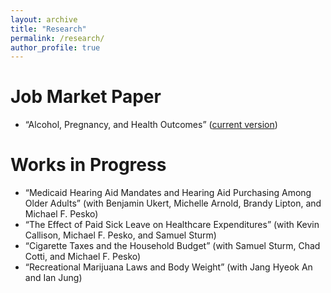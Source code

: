 ```yaml
---
layout: archive
title: "Research"
permalink: /research/
author_profile: true
---
```


# Job Market Paper
* “Alcohol, Pregnancy, and Health Outcomes” ([current version](https://rbhebert.github.io/files/hebert_jmp.pdf))

# Works in Progress
* “Medicaid Hearing Aid Mandates and Hearing Aid Purchasing Among Older Adults” (with Benjamin Ukert, Michelle Arnold, Brandy Lipton, and Michael F. Pesko)
* “The Effect of Paid Sick Leave on Healthcare Expenditures” (with Kevin Callison, Michael F. Pesko, and Samuel Sturm)
* “Cigarette Taxes and the Household Budget” (with Samuel Sturm, Chad Cotti, and Michael F. Pesko)
* “Recreational Marijuana Laws and Body Weight” (with Jang Hyeok An and Ian Jung)
